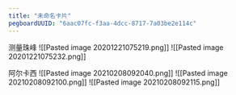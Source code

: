 ```yaml
---
title: "未命名卡片"
pegboardUUID: "6aac07fc-f3aa-4dcc-8717-7a03be2e114c"
---
```

测量珠峰
![[Pasted image 20201221075219.png]]
![[Pasted image 20201221075232.png]]

阿尔卡西
![[Pasted image 20210208092040.png]]
![[Pasted image 20210208092100.png]]
![[Pasted image 20210208092115.png]]